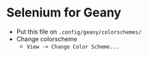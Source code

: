 # Selenium for Geany
- Put this file on ```.config/geany/colorschemes/```
- Change colorscheme
    -  ``` View -> Change Color Scheme... ```
